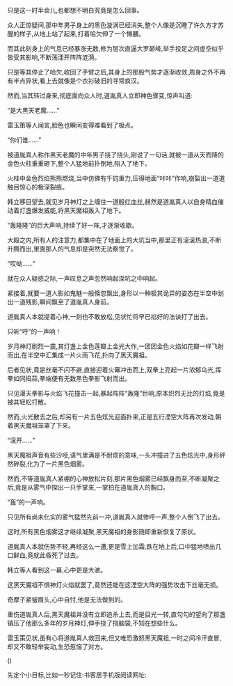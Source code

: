 
只是这一时半会儿,也都想不明白究竟是怎么回事。

众人正惊疑间,那中年男子身上的黑色漩涡已经消失,整个人像是沉睡了许久方才苏醒的样子,从地上站了起来,打着哈欠伸了一个懒腰。

而其此刻身上的气息已经暴涨无数,修为层次直逼大罗巅峰,举手投足之间虚空似乎皆受其影响,不断荡漾开阵阵涟漪。

只是等其停止了哈欠,收回了手臂之后,其身上的那股气势才逐渐收敛,周身之外不再有半点异状,看上去就像是个衣衫破旧的寻常疯汉。

然而,当其转过身来,彻底面向众人时,道胤真人立即神色骤变,惊声叫道:

“是大黑天老魔……”

雷玉策等人闻言,脸色也瞬间变得难看到了极点。

“你们谁……”

被道胤真人称作黑天老魔的中年男子挠了挠头,刚说了一句话,就被一道从天而降的金色火柱重重砸下,整个人猛地前扑倒地,陷入了地下。

火柱中金色烈焰熊熊燃烧,当中仿佛有千钧重力,压得地面“咔咔”作响,崩裂出一道道触目惊心的极深裂痕。

韩立移目望去,就见岁月神灯之上缠住一道殷红血丝,赫然是道胤真人以自身精血催动着灯盏爆发威能,将黑天魔祖轰入了地下。

“轰隆隆”的巨大声响,持续了好一阵,才逐渐收歇。

大殿之内,所有人的注意力,都集中在了地面上的大坑当中,那里正有滚滚热浪,不断升腾而出,里面那人的气息却是突然无法察觉了。

“哎呦……”

就在众人疑惑之际,一声叹息之声忽然响起深坑之中响起。

紧接着,就要一道人影如鬼魅一般倏忽飘出,身形以一种极其诡异的姿态在半空中划出一道残影,瞬间飘至了道胤真人身前。

道胤真人本就提着心神,一刻也不敢放松,见状忙将早已掐好的法诀打了出去。

只听“呼”的一声响！

岁月神灯剧烈一震,其灯盏上金色莲瓣上金光大作,一团团金色火焰如花瓣一样飞射而出,在半空中汇集成一片火雨飞花,扑向了黑天魔祖。

后者见状,竟是丝毫不闪不避,直接迎着火幕冲击而上,双拳上亮起一片浓郁乌光,挥拳如同捣蒜,拳端便有无数黑色拳影飞射而出。

只见漫天拳影与火焰飞花撞击一起,暴起阵阵“轰隆”巨响,原本炽烈无比的灯焰,竟是被其轻松打散。

然而,火光散去之后,却另有一片五色炫光迎面扑来,正是五行湮空大阵再次发动,朝着黑天魔祖笼罩了下来。

“滚开……”

黑天魔祖声音有些沙哑,语气里满是不耐烦的意味,一头冲撞进了五色炫光中,身形砰然碎裂,化为了一片黑色烟雾。

然而,不等道胤真人紧绷的心神放松片刻,那片黑色烟雾已经飘身而至,不断凝聚之后,竟是从雾气中探出一只手掌来,一掌拍在道胤真人的胸口。

“轰”的一声响。

只见所有尚未化实的雾气猛然先前一冲,道胤真人就惨呼一声,整个人倒飞了出去。

这时,所有黑色烟雾这才继续凝聚,黑天魔祖的身影随即重新恢复了原状。

道胤真人本就伤势不轻,再经这么一遭,更是雪上加霜,跌在地上后,口中猛地喷出几口鲜血,竟就此昏死了过去。

韩立等人看到这一幕,心中更是大骇。

这黑天魔祖不惧神灯火焰就罢了,竟然还能在这湮空大阵的强势攻击下丝毫无损。

奇摩子紧皱眉头,心中自忖,他是无法做到的。

重伤道胤真人后,黑天魔祖并没有立即追杀上去,而是目光一转,直勾勾的望向了那盏镇压了他那么多年的岁月神灯,伸手挠了挠脑袋,不知在想些什么。

雷玉策见状,虽有心将道胤真人救回来,但又唯恐激怒黑天魔祖,一时之间冷汗直冒,却又不敢轻举妄动,生恐惹恼了对方。

()

先定个小目标,比如一秒记住:书客居手机版阅读网址: